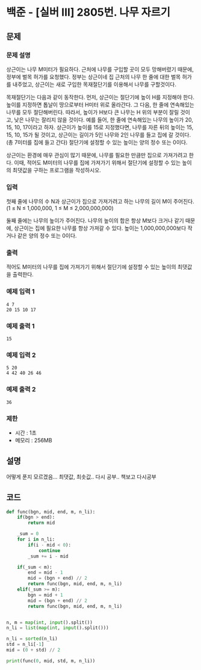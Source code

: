 # 백준 - [실버 III] 2805번. 나무 자르기

문제
-----

### 문제 설명 

상근이는 나무 M미터가 필요하다. 근처에 나무를 구입할 곳이 모두 망해버렸기 때문에, 정부에 벌목 허가를 요청했다. 정부는 상근이네 집 근처의 나무 한 줄에 대한 벌목 허가를 내주었고, 상근이는 새로 구입한 목재절단기를 이용해서 나무를 구할것이다.

목재절단기는 다음과 같이 동작한다. 먼저, 상근이는 절단기에 높이 H를 지정해야 한다. 높이를 지정하면 톱날이 땅으로부터 H미터 위로 올라간다. 그 다음, 한 줄에 연속해있는 나무를 모두 절단해버린다. 따라서, 높이가 H보다 큰 나무는 H 위의 부분이 잘릴 것이고, 낮은 나무는 잘리지 않을 것이다. 예를 들어, 한 줄에 연속해있는 나무의 높이가 20, 15, 10, 17이라고 하자. 상근이가 높이를 15로 지정했다면, 나무를 자른 뒤의 높이는 15, 15, 10, 15가 될 것이고, 상근이는 길이가 5인 나무와 2인 나무를 들고 집에 갈 것이다. (총 7미터를 집에 들고 간다) 절단기에 설정할 수 있는 높이는 양의 정수 또는 0이다.

상근이는 환경에 매우 관심이 많기 때문에, 나무를 필요한 만큼만 집으로 가져가려고 한다. 이때, 적어도 M미터의 나무를 집에 가져가기 위해서 절단기에 설정할 수 있는 높이의 최댓값을 구하는 프로그램을 작성하시오.

### 입력

첫째 줄에 나무의 수 N과 상근이가 집으로 가져가려고 하는 나무의 길이 M이 주어진다. (1 ≤ N ≤ 1,000,000, 1 ≤ M ≤ 2,000,000,000)

둘째 줄에는 나무의 높이가 주어진다. 나무의 높이의 합은 항상 M보다 크거나 같기 때문에, 상근이는 집에 필요한 나무를 항상 가져갈 수 있다. 높이는 1,000,000,000보다 작거나 같은 양의 정수 또는 0이다.

### 출력

적어도 M미터의 나무를 집에 가져가기 위해서 절단기에 설정할 수 있는 높이의 최댓값을 출력한다.

### 예제 입력 1 

```
4 7
20 15 10 17
```

### 예제 출력 1 

```
15
```

### 예제 입력 2 

```
5 20
4 42 40 26 46
```

### 예제 출력 2 

```
36
```

### 제한

- 시간 : 1초
- 메모리 : 256MB

설명
------
어떻게 푼지 모르겠음... 최댓값, 최솟값.. 다시 공부.. 책보고 다시공부

코드
------

``` python
def func(bgn, mid, end, m, n_li):
    if(bgn > end):
        return mid

    _sum = 0
    for i in n_li:
        if(i - mid < 0):
            continue
        _sum += i - mid

    if(_sum < m):
        end = mid - 1
        mid = (bgn + end) // 2
        return func(bgn, mid, end, m, n_li)
    elif(_sum >= m):
        bgn = mid + 1
        mid = (bgn + end) // 2
        return func(bgn, mid, end, m, n_li)


n, m = map(int, input().split())
n_li = list(map(int, input().split()))

n_li = sorted(n_li)
std = n_li[-1]
mid = (0 + std) // 2

print(func(0, mid, std, m, n_li))

```